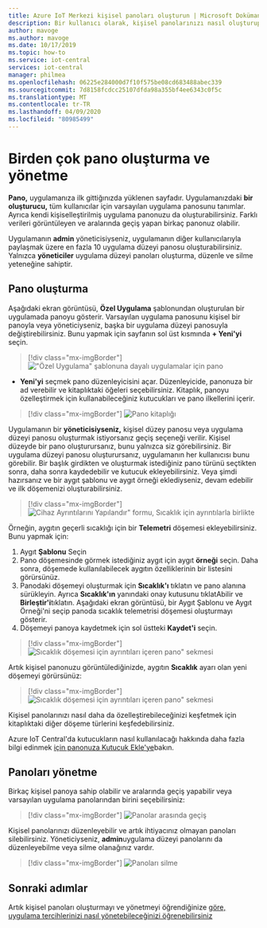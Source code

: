 ```yaml
---
title: Azure IoT Merkezi kişisel panoları oluşturun | Microsoft Dokümanlar
description: Bir kullanıcı olarak, kişisel panolarınızı nasıl oluşturup yöneteceklerinizi öğrenin.
author: mavoge
ms.author: mavoge
ms.date: 10/17/2019
ms.topic: how-to
ms.service: iot-central
services: iot-central
manager: philmea
ms.openlocfilehash: 06225e284000d7f10f575be08cd683488abec339
ms.sourcegitcommit: 7d8158fcdcc25107dfda98a355bf4ee6343c0f5c
ms.translationtype: MT
ms.contentlocale: tr-TR
ms.lasthandoff: 04/09/2020
ms.locfileid: "80985499"
---
```

# <a name="create-and-manage-multiple-dashboards"></a>Birden çok pano oluşturma ve yönetme

**Pano,** uygulamanıza ilk gittiğınızda yüklenen sayfadır. Uygulamanızdaki **bir oluşturucu,** tüm kullanıcılar için varsayılan uygulama panosunu tanımlar. Ayrıca kendi kişiselleştirilmiş uygulama panonuzu da oluşturabilirsiniz. Farklı verileri görüntüleyen ve aralarında geçiş yapan birkaç panonuz olabilir.

Uygulamanın **admin** yöneticisiyseniz, uygulamanın diğer kullanıcılarıyla paylaşmak üzere en fazla 10 uygulama düzeyi panosu oluşturabilirsiniz. Yalnızca **yöneticiler** uygulama düzeyi panoları oluşturma, düzenle ve silme yeteneğine sahiptir. 

## <a name="create-dashboard"></a>Pano oluşturma

Aşağıdaki ekran görüntüsü, **Özel Uygulama** şablonundan oluşturulan bir uygulamada panoyu gösterir. Varsayılan uygulama panosunu kişisel bir panoyla veya yöneticiyseniz, başka bir uygulama düzeyi panosuyla değiştirebilirsiniz. Bunu yapmak için sayfanın sol üst kısmında **+ Yeni'yi** seçin.
 
> [!div class="mx-imgBorder"]
> !["Özel Uygulama" şablonuna dayalı uygulamalar için pano](media/howto-create-personal-dashboards/dashboard-custom-app.png)

+ **Yeni'yi** seçmek pano düzenleyicisini açar. Düzenleyicide, panonuza bir ad verebilir ve kitaplıktaki öğeleri seçebilirsiniz. Kitaplık, panoyu özelleştirmek için kullanabileceğiniz kutucukları ve pano ilkellerini içerir.

> [!div class="mx-imgBorder"]
> ![Pano kitaplığı](media/howto-create-personal-dashboards/dashboard-library.png)

Uygulamanın bir **yöneticisiyseniz,** kişisel düzey panosu veya uygulama düzeyi panosu oluşturmak istiyorsanız geçiş seçeneği verilir. Kişisel düzeyde bir pano oluşturursanız, bunu yalnızca siz görebilirsiniz. Bir uygulama düzeyi panosu oluşturursanız, uygulamanın her kullanıcısı bunu görebilir. Bir başlık girdikten ve oluşturmak istediğiniz pano türünü seçtikten sonra, daha sonra kaydedebilir ve kutucuk ekleyebilirsiniz. Veya şimdi hazırsanız ve bir aygıt şablonu ve aygıt örneği eklediyseniz, devam edebilir ve ilk döşemenizi oluşturabilirsiniz. 

> [!div class="mx-imgBorder"]
> ![Cihaz Ayrıntılarını Yapılandır" formu, Sıcaklık için ayrıntılarla birlikte](media/howto-create-personal-dashboards/device-details.png)

Örneğin, aygıtın geçerli sıcaklığı için bir **Telemetri** döşemesi ekleyebilirsiniz. Bunu yapmak için:
1. Aygıt **Şablonu** Seçin
1. Pano döşemesinde görmek istediğiniz aygıt için aygıt **örneği** seçin. Daha sonra, döşemede kullanılabilecek aygıtın özelliklerinin bir listesini görürsünüz.
1. Panodaki döşemeyi oluşturmak için **Sıcaklık'ı** tıklatın ve pano alanına sürükleyin. Ayrıca **Sıcaklık'ın** yanındaki onay kutusunu tıklatAbilir ve **Birleştir'i**tıklatın. Aşağıdaki ekran görüntüsü, bir Aygıt Şablonu ve Aygıt Örneği'ni seçip panoda sıcaklık telemetrisi döşemesi oluşturmayı gösterir.
1. Döşemeyi panoya kaydetmek için sol üstteki **Kaydet'i** seçin.

> [!div class="mx-imgBorder"]
> ![Sıcaklık döşemesi için ayrıntıları içeren pano" sekmesi](media/howto-create-personal-dashboards/temperature-tile-edit.png)

Artık kişisel panonuzu görüntülediğinizde, aygıtın **Sıcaklık** ayarı olan yeni döşemeyi görürsünüz:

> [!div class="mx-imgBorder"]
> ![Sıcaklık döşemesi için ayrıntıları içeren pano" sekmesi](media/howto-create-personal-dashboards/temperature-tile-complete.png)

Kişisel panolarınızı nasıl daha da özelleştirebileceğinizi keşfetmek için kitaplıktaki diğer döşeme türlerini keşfedebilirsiniz.

Azure IoT Central'da kutucukların nasıl kullanılacağı hakkında daha fazla bilgi edinmek [için panonuza Kutucuk Ekle'ye](howto-add-tiles-to-your-dashboard.md)bakın.

## <a name="manage-dashboards"></a>Panoları yönetme

Birkaç kişisel panoya sahip olabilir ve aralarında geçiş yapabilir veya varsayılan uygulama panolarından birini seçebilirsiniz:

> [!div class="mx-imgBorder"]
> ![Panolar arasında geçiş](media/howto-create-personal-dashboards/switch-dashboards.png)

Kişisel panolarınızı düzenleyebilir ve artık ihtiyacınız olmayan panoları silebilirsiniz. Yöneticiyseniz, **admin**uygulama düzeyi panolarını da düzenleyebilme veya silme olanağınız vardır.

> [!div class="mx-imgBorder"]
> ![Panoları silme](media/howto-create-personal-dashboards/delete-dashboards.png)

## <a name="next-steps"></a>Sonraki adımlar

Artık kişisel panoları oluşturmayı ve yönetmeyi öğrendiğinize [göre, uygulama tercihlerinizi nasıl yönetebileceğinizi öğrenebilirsiniz](howto-manage-preferences.md)
